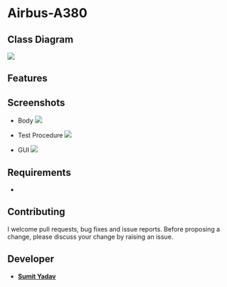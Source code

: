 # Airbus-A380

## Class Diagram
 <img src="https://github.com/sumiie24/Airbus-A380/blob/master/class%20diagram/diagram_snap.PNG" />


## Features


## Screenshots 
* Body
        <img src="https://github.com/sumiie24/Airbus-A380/blob/master/screenshots/body.png" />

* Test Procedure
        <img src="https://github.com/sumiie24/Airbus-A380/blob/master/screenshots/test.png" />

* GUI
        <img src="https://github.com/sumiie24/Airbus-A380/blob/master/screenshots/gui.png" />


## Requirements
*

## Contributing
I welcome pull requests, bug fixes and issue reports. Before proposing a change, please discuss your change by raising an issue.


## Developer 
* **[Sumit Yadav](https://www.linkedin.com/in/sumiie24/)**



